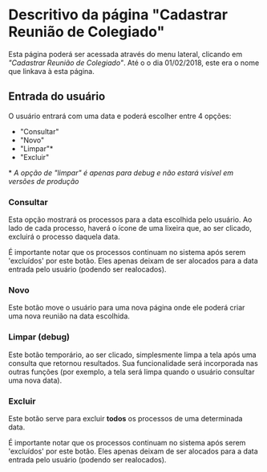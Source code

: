 # Descritivo da página "Cadastrar Reunião de Colegiado"

Esta página poderá ser acessada através do menu lateral, clicando em *"Cadastrar Reunião de Colegiado"*. Até o o dia 01/02/2018, este era o nome que linkava à esta página.

## Entrada do usuário

O usuário entrará com uma data e poderá escolher entre 4 opções:
* "Consultar"
* "Novo"
* "Limpar"*
* "Excluir"

\* *A opção de "limpar" é apenas para debug e não estará visível em versões de produção* 

### Consultar

Esta opção mostrará os processos para a data escolhida pelo usuário. Ao lado de cada processo, haverá o ícone de uma lixeira que, ao ser clicado, excluirá o processo daquela data.

É importante notar que os processos continuam no sistema após serem 'excluídos' por este botão. Eles apenas deixam de ser alocados para a data entrada pelo usuário (podendo ser realocados).

### Novo

Este botão move o usuário para uma nova página onde ele poderá criar uma nova reunião na data escolhida.

### Limpar (debug)
Este botão temporário, ao ser clicado, simplesmente limpa a tela após uma consulta que retornou resultados. Sua funcionalidade será incorporada nas outras funções (por exemplo, a tela será limpa quando o usuário consultar uma nova data).

### Excluir
Este botão serve para excluir **todos** os processos de uma determinada data.

É importante notar que os processos continuam no sistema após serem 'excluídos' por este botão. Eles apenas deixam de ser alocados para a data entrada pelo usuário (podendo ser realocados).